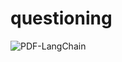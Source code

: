 # questioning
![PDF-LangChain](https://github.com/user-attachments/assets/8286bcc0-2a02-450c-8682-0e491ae82917)
